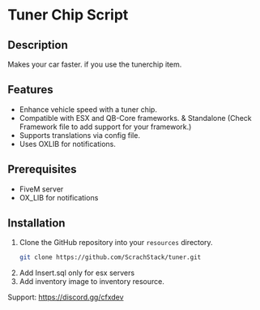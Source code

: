 # Tuner Chip Script

## Description
Makes your car faster. if you use the tunerchip item.
## Features

- Enhance vehicle speed with a tuner chip.
- Compatible with ESX and QB-Core frameworks. & Standalone (Check Framework file to add support for your framework.)
- Supports translations via config file.
- Uses OXLIB for notifications.

## Prerequisites

- FiveM server 
- OX_LIB for notifications

## Installation

1. Clone the GitHub repository into your `resources` directory.
   ```bash
   git clone https://github.com/ScrachStack/tuner.git
2. Add Insert.sql only for esx servers
3.  Add inventory image to inventory resource.

Support: https://discord.gg/cfxdev
